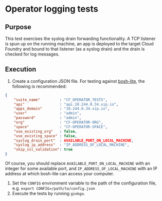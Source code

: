 # Operator logging tests

## Purpose
This test exercises the syslog drain forwarding functionality. A TCP listener is
spun up on the running machine, an app is deployed to the target Cloud Foundry
and bound to that listener (as a syslog drain) and the drain is checked for log
messages.

## Execution

1. Create a configuration JSON file. For testing against [bosh-lite](https://github.com/cloudfoundry/bosh-lite), the following is recommended:
  ```json
  {
      "suite_name"         : "CF_OPERATOR_TESTS",
      "api"                : "api.10.244.0.34.xip.io",
      "apps_domain"        : "10.244.0.34.xip.io",
      "user"               : "admin",
      "password"           : "admin",
      "org"                : "CF-OPERATOR-ORG",
      "space"              : "CF-OPERATOR-SPACE",
      "use_existing_org"   : false,
      "use_existing_space" : false,
      "syslog_drain_port"  : AVAILABLE_PORT_ON_LOCAL_MACHINE,
      "syslog_ip_address"  : "IP_ADDRESS_OF_LOCAL_MACHINE",
      "skip_ssl_validation": true
  }
  ```
  Of course, you should replace `AVAILABLE_PORT_ON_LOCAL_MACHINE` with an integer
  for some available port, and `IP_ADDRESS_OF_LOCAL_MACHINE` with an IP address at
  which bosh-lite can access your computer.

1. Set the `CONFIG` environment variable to the path of the configuration file,
   e.g. `export CONFIG=/path/to/config.json`
1. Execute the tests by running `ginkgo`.
